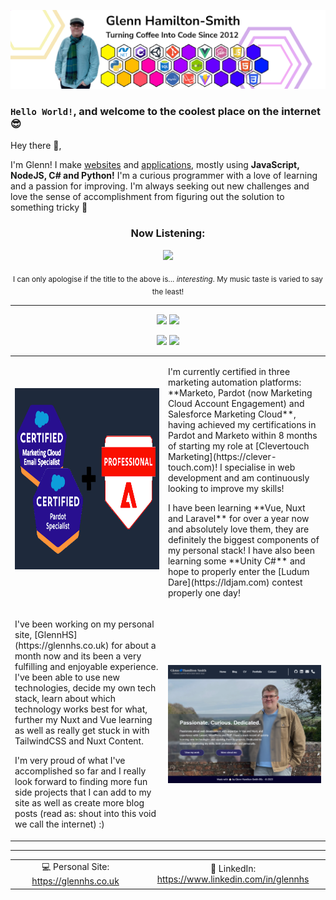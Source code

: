 [![My profile banner. It shows a picture of me standing next to logos depicting languages and frameworks I'm competent in](./images/GithubBanner.png "Hey look! It's me!")](https://glennhs.co.uk)

### `Hello World!`, and welcome to the coolest place on the internet 😎

Hey there 👋,

I'm Glenn!</span> I make [websites](https://glennhs.co.uk) and [applications](https://github.com/GlennHS/AEtherSlay), mostly using **JavaScript, NodeJS, C# and Python!** I'm a curious programmer with a love of learning and a passion for improving. I'm always seeking out new challenges and love the sense of accomplishment from figuring out the solution to something tricky 💪

<h3 align="center"><b>Now Listening:</b></h3>
<p align="center">
<a target="_blank" href="https://open.spotify.com/user/1183904881"><img src="https://github-readme-spotify-widget.vercel.app//api/spotify" /></a>
</p>
<p align="center"><sub align="center">I can only apologise if the title to the above is... <i>interesting</i>. My music taste is varied to say the least!</sub></p>

----

<!-- <p align="center">
  <a href="https://github.com/glennhs"><img src="https://github-readme-stats-xi-beryl.vercel.app/api?username=glennhs&theme=synthwave"/></a>
</p> -->

<!-- TODO: Do something fancier with these cards -->

<p align="center">
<a href="https://github.com/glennhs/aetherslay"><img src="https://github-readme-stats-xi-beryl.vercel.app/api/pin?repo=aetherslay&username=glennhs&theme=synthwave" /></a>
<a href="https://github.com/glennhs/Vue-Center"><img src="https://github-readme-stats-xi-beryl.vercel.app/api/pin?repo=Vue-Center&username=glennhs&theme=synthwave" /></a>
</p>

<p align="center">
<a href="https://github.com/glennhs/Scrum-Helper"><img src="https://github-readme-stats-xi-beryl.vercel.app/api/pin?repo=Scrum-Helper&username=glennhs&theme=synthwave" /></a>
<a href="https://github.com/glennhs/Programming-Challenges"><img src="https://github-readme-stats-xi-beryl.vercel.app/api/pin?repo=Programming-Challenges&username=glennhs&theme=synthwave" /></a>
</p>

<table align="center" style="height:max-content;overflow-y:hidden;border-collapse:collapse;border:none" border="0">
  <tr style="border-collapse:collapse;border:none" border="0">
    <td style="width:410px;border-collapse:collapse;border:none" border="0">
      <img align="left" width="400" height="290" alt="A picture showing three logos, a Marketo Certified Expert badge, a Pardot Specialist badge and a Marketing Cloud Email Specialist badge" src="./images/certs.png" style="width: 400px; margin-right: 20px;margin-bottom:10px" />
    </td>
    <td style="border-collapse:collapse;border:none" border="0">
      <p>
        I'm currently certified in three marketing automation platforms: **Marketo, Pardot (now Marketing Cloud Account Engagement) and Salesforce Marketing Cloud**, having achieved my certifications in Pardot and Marketo within 8 months of starting my role at [Clevertouch Marketing](https://clever-touch.com)! I specialise in web development and am continuously looking to improve my skills!
      </p>
      <p>
        I have been learning **Vue, Nuxt and Laravel** for over a year now and absolutely love them, they are definitely the biggest components of my personal stack! I have also been learning some **Unity C#** and hope to properly enter the [Ludum Dare](https://ldjam.com) contest properly one day!
      </p>
    </td>
  </tr>
  <tr style="border-collapse:collapse;border:none" border="0">
    <td style="border-collapse:collapse;border:none" border="0">
      <p>
        I've been working on my personal site, [GlennHS](https://glennhs.co.uk) for about a month now and its been a very fulfilling and enjoyable experience. I've been able to use new technologies, decide my own tech stack, learn about which technology works best for what, further my Nuxt and Vue learning as well as really get stuck in with TailwindCSS and Nuxt Content.
      </p>
      <p>
        I'm very proud of what I've accomplished so far and I really look forward to finding more fun side projects that I can add to my site as well as create more blog posts (read as: shout into this void we call the internet) :)
      </p>
    </td>
    <td style="width:510px;border-collapse:collapse;border:none" border="0">
      <img align="right" width="500" alt="A picture showing the logo of my app, Center" src="./images/ghs-site.png" style="width: 500px;" />
    </td>
  </tr>
</table>

----
<!-- You can't stop me from styling your READMEs GitHub, I've made emails for Outlook 2007 and 2016. I've seen hell -->
<div align="center">
<table>
  <tr>
    <td width="500px" align="center">💻 Personal Site: <a href="https://glennhs.co.uk">https://glennhs.co.uk</a></td>
    <td width="500px" align="center">🔗 LinkedIn: <a href="https://www.linkedin.com/in/glennhs">https://www.linkedin.com/in/glennhs</a></td>
  </tr>
</table>
</div>

